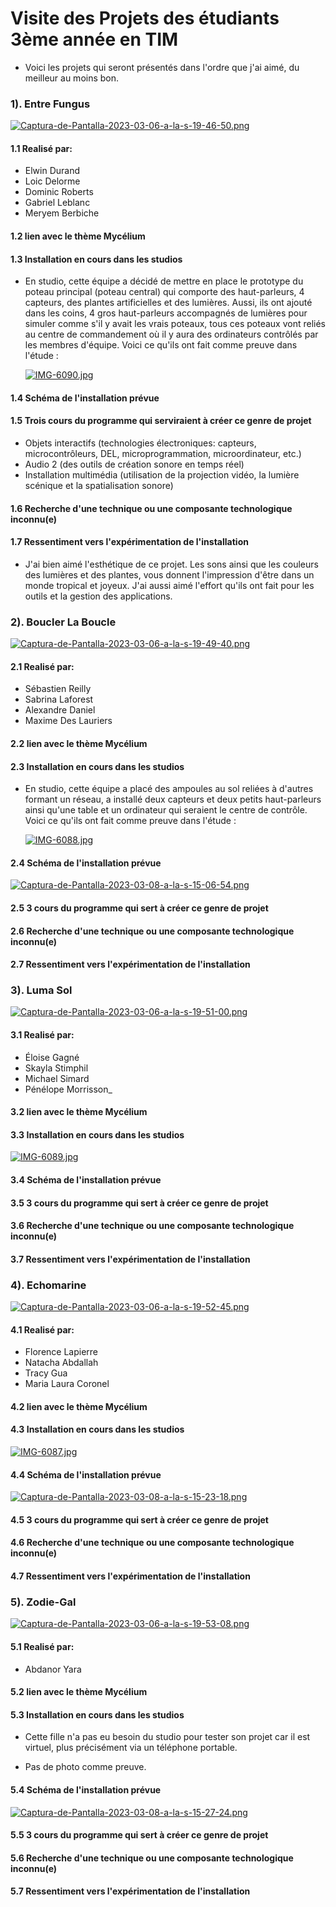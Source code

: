 # Visite des Projets des étudiants 3ème année en TIM

- Voici les projets qui seront présentés dans l'ordre que j'ai aimé, du meilleur au moins bon.

### 1). Entre Fungus

[![Captura-de-Pantalla-2023-03-06-a-la-s-19-46-50.png](https://i.postimg.cc/T3HPtX9h/Captura-de-Pantalla-2023-03-06-a-la-s-19-46-50.png)](https://postimg.cc/NKmY0SZw)

#### 1.1 Realisé par: 

- Elwin Durand
- Loic Delorme
- Dominic Roberts
- Gabriel Leblanc
- Meryem Berbiche

#### 1.2 lien avec le thème Mycélium

#### 1.3 Installation en cours dans les studios

- En studio, cette équipe a décidé de mettre en place le prototype du poteau principal (poteau central) qui comporte des haut-parleurs, 4 capteurs, des plantes artificielles et des lumières. Aussi, ils ont ajouté dans les coins,  4 gros haut-parleurs accompagnés de lumières pour simuler comme s'il y avait les vrais poteaux, tous ces poteaux vont reliés au centre de commandement où il y aura des ordinateurs contrôlés par les membres d'équipe. Voici ce qu'ils ont fait comme preuve dans l'étude :

   [![IMG-6090.jpg](https://i.postimg.cc/ncW4rj8d/IMG-6090.jpg)](https://postimg.cc/nCvjwLh7)

#### 1.4 Schéma de l'installation prévue

#### 1.5 Trois cours du programme qui serviraient à créer ce genre de projet

- Objets interactifs (technologies électroniques: capteurs, microcontrôleurs, DEL, microprogrammation, microordinateur, etc.)
- Audio 2 (des outils de création sonore en temps réel)
- Installation multimédia (utilisation de la projection vidéo, la lumière scénique et la spatialisation sonore)

#### 1.6 Recherche d'une technique ou une composante technologique inconnu(e)

#### 1.7 Ressentiment vers l'expérimentation de l'installation

- J'ai bien aimé l'esthétique de ce projet. Les sons ainsi que les couleurs des lumières et des plantes, vous donnent l'impression d'être dans un monde tropical et joyeux. J'ai aussi aimé l'effort qu'ils ont fait pour les outils et la gestion des applications.

### 2). Boucler La Boucle

[![Captura-de-Pantalla-2023-03-06-a-la-s-19-49-40.png](https://i.postimg.cc/fWjT6dKG/Captura-de-Pantalla-2023-03-06-a-la-s-19-49-40.png)](https://postimg.cc/3WNTGdz1)

#### 2.1 Realisé par:

- Sébastien Reilly
- Sabrina Laforest
- Alexandre Daniel
- Maxime Des Lauriers

#### 2.2 lien avec le thème Mycélium

#### 2.3 Installation en cours dans les studios

- En studio, cette équipe a placé des ampoules au sol reliées à d'autres formant un réseau, a installé deux capteurs et deux petits haut-parleurs ainsi qu'une table et un ordinateur qui seraient le centre de contrôle. Voici ce qu'ils ont fait comme preuve dans l'étude :

  [![IMG-6088.jpg](https://i.postimg.cc/brTnJBjb/IMG-6088.jpg)](https://postimg.cc/LgJ5Qv56)

#### 2.4 Schéma de l'installation prévue

   [![Captura-de-Pantalla-2023-03-08-a-la-s-15-06-54.png](https://i.postimg.cc/SKgqF7Vr/Captura-de-Pantalla-2023-03-08-a-la-s-15-06-54.png)](https://postimg.cc/06Kh7STM)

#### 2.5 3 cours du programme qui sert à créer ce genre de projet

#### 2.6 Recherche d'une technique ou une composante technologique inconnu(e)

#### 2.7 Ressentiment vers l'expérimentation de l'installation


### 3). Luma Sol

[![Captura-de-Pantalla-2023-03-06-a-la-s-19-51-00.png](https://i.postimg.cc/RhXmqcpq/Captura-de-Pantalla-2023-03-06-a-la-s-19-51-00.png)](https://postimg.cc/2LbMKBDf)

#### 3.1 Realisé par:

- Éloise Gagné
- Skayla Stimphil
- Michael Simard 
- Pénélope Morrisson_

#### 3.2 lien avec le thème Mycélium

#### 3.3 Installation en cours dans les studios

[![IMG-6089.jpg](https://i.postimg.cc/qMxwh1G1/IMG-6089.jpg)](https://postimg.cc/PPNY0z9D)

#### 3.4 Schéma de l'installation prévue

#### 3.5 3 cours du programme qui sert à créer ce genre de projet

#### 3.6 Recherche d'une technique ou une composante technologique inconnu(e)

#### 3.7 Ressentiment vers l'expérimentation de l'installation


### 4). Echomarine

[![Captura-de-Pantalla-2023-03-06-a-la-s-19-52-45.png](https://i.postimg.cc/bNrc3SFH/Captura-de-Pantalla-2023-03-06-a-la-s-19-52-45.png)](https://postimg.cc/SjBvKR4J)

#### 4.1 Realisé par:

- Florence Lapierre
- Natacha Abdallah
- Tracy Gua
- Maria Laura Coronel

#### 4.2 lien avec le thème Mycélium

#### 4.3 Installation en cours dans les studios

[![IMG-6087.jpg](https://i.postimg.cc/BZgP2kdP/IMG-6087.jpg)](https://postimg.cc/F1YK4WFh)

#### 4.4 Schéma de l'installation prévue

  [![Captura-de-Pantalla-2023-03-08-a-la-s-15-23-18.png](https://i.postimg.cc/NM4KnPzj/Captura-de-Pantalla-2023-03-08-a-la-s-15-23-18.png)](https://postimg.cc/TLK2LQxz)

#### 4.5 3 cours du programme qui sert à créer ce genre de projet

#### 4.6 Recherche d'une technique ou une composante technologique inconnu(e)

#### 4.7 Ressentiment vers l'expérimentation de l'installation


### 5). Zodie-Gal

[![Captura-de-Pantalla-2023-03-06-a-la-s-19-53-08.png](https://i.postimg.cc/qqZF9QZc/Captura-de-Pantalla-2023-03-06-a-la-s-19-53-08.png)](https://postimg.cc/5QLpz5Jj)

#### 5.1 Realisé par: 

- Abdanor Yara

#### 5.2 lien avec le thème Mycélium

#### 5.3 Installation en cours dans les studios

- Cette fille n'a pas eu besoin du studio pour tester son projet car il est virtuel, plus précisément via un téléphone portable.

- Pas de photo comme preuve. 

#### 5.4 Schéma de l'installation prévue

  [![Captura-de-Pantalla-2023-03-08-a-la-s-15-27-24.png](https://i.postimg.cc/GmXrZncN/Captura-de-Pantalla-2023-03-08-a-la-s-15-27-24.png)](https://postimg.cc/SnYwM5Y7)

#### 5.5 3 cours du programme qui sert à créer ce genre de projet

#### 5.6 Recherche d'une technique ou une composante technologique inconnu(e)

#### 5.7 Ressentiment vers l'expérimentation de l'installation
